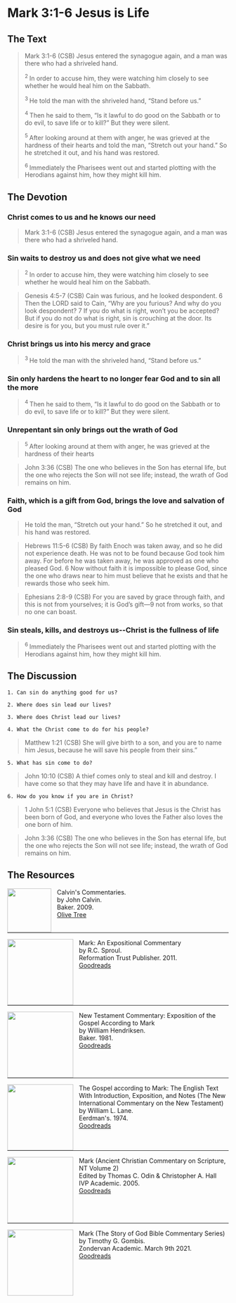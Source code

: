 # Mark 3:1-6 Jesus is Life

## The Text

>Mark 3:1-6 (CSB) Jesus entered the synagogue again, and a man was there who had a shriveled hand.
>
><sup> 2 </sup>In order to accuse him, they were watching him closely to see whether he would heal him on the Sabbath.
>
><sup> 3 </sup>He told the man with the shriveled hand, “Stand before us.”
>
><sup> 4 </sup>Then he said to them, “Is it lawful to do good on the Sabbath or to do evil, to save life or to kill?” But they were silent.
>
><sup> 5 </sup>After looking around at them with anger, he was grieved at the hardness of their hearts and told the man, “Stretch out your hand.” So he stretched it out, and his hand was restored.
>
><sup> 6 </sup>Immediately the Pharisees went out and started plotting with the Herodians against him, how they might kill him.

## The Devotion

### Christ comes to us and he knows our need

>Mark 3:1-6 (CSB) Jesus entered the synagogue again, and a man was there who had a shriveled hand.

### Sin waits to destroy us and does not give what we need

><sup> 2 </sup>In order to accuse him, they were watching him closely to see whether he would heal him on the Sabbath.

>Genesis 4:5-7 (CSB) Cain was furious, and he looked despondent. 6 Then the LORD said to Cain, “Why are you furious? And why do you look despondent? 7 If you do what is right, won’t you be accepted? But if you do not do what is right, sin is crouching at the door. Its desire is for you, but you must rule over it.”

### Christ brings us into his mercy and grace

><sup> 3 </sup>He told the man with the shriveled hand, “Stand before us.”

### Sin only hardens the heart to no longer fear God and to sin all the more

><sup> 4 </sup>Then he said to them, “Is it lawful to do good on the Sabbath or to do evil, to save life or to kill?” But they were silent.

### Unrepentant sin only brings out the wrath of God

><sup> 5 </sup>After looking around at them with anger, he was grieved at the hardness of their hearts

>John 3:36 (CSB) The one who believes in the Son has eternal life, but the one who rejects the Son will not see life; instead, the wrath of God remains on him.

### Faith, which is a gift from God, brings the love and salvation of God

>He told the man, “Stretch out your hand.” So he stretched it out, and his hand was restored.

>Hebrews 11:5-6 (CSB) By faith Enoch was taken away, and so he did not experience death. He was not to be found because God took him away. For before he was taken away, he was approved as one who pleased God. 6 Now without faith it is impossible to please God, since the one who draws near to him must believe that he exists and that he rewards those who seek him.

>Ephesians 2:8-9 (CSB) For you are saved by grace through faith, and this is not from yourselves; it is God’s gift—9 not from works, so that no one can boast.

### Sin steals, kills, and destroys us--Christ is the fullness of life

><sup> 6 </sup>Immediately the Pharisees went out and started plotting with the Herodians against him, how they might kill him.





## The Discussion

```text
1. Can sin do anything good for us?

2. Where does sin lead our lives?

3. Where does Christ lead our lives?

4. What the Christ come to do for his people?
```

>Matthew 1:21 (CSB) She will give birth to a son, and you are to name him Jesus, because he will save his people from their sins.”

```text
5. What has sin come to do?
```

>John 10:10 (CSB) A thief comes only to steal and kill and destroy. I have come so that they may have life and have it in abundance.

```text
6. How do you know if you are in Christ?
```

>1 John 5:1 (CSB) Everyone who believes that Jesus is the Christ has been born of God, and everyone who loves the Father also loves the one born of him.

>John 3:36 (CSB) The one who believes in the Son has eternal life, but the one who rejects the Son will not see life; instead, the wrath of God remains on him.

<div style="page-break-after: always;"></div>


## The Resources

<p style="clear:both;">

<img src="/images/resources/commentary-calvin-set.png" align="left" width="100" style="padding-right: 10px" />Calvin's Commentaries.  
by John Calvin.  
Baker. 2009.  
[Olive Tree](https://www.olivetree.com/store/product.php?productid=17517)

<p style="clear:both;">

---

<img src="/images/resources/commentary-mark-sproul.jpg" align="left" width="150" style="padding-right: 10px" />Mark: An Expositional Commentary  
by R.C. Sproul.  
Reformation Trust Publisher. 2011.  
[Goodreads](https://www.goodreads.com/book/show/13329901-mark?ac=1&from_search=true&qid=AjPCOwNAXj&rank=1)

<p style="clear:both;">

---

<img src="/images/resources/commentary-mark-hendriksen.jpg" align="left" width="150" style="padding-right: 10px" />New Testament Commentary: Exposition of the Gospel According to Mark  
by William Hendriksen.  
Baker. 1981.  
[Goodreads](https://www.goodreads.com/book/show/2365098.Mark)

<p style="clear:both;">

---

<img src="/images/resources/commentary-mark-lane.jpg" align="left" width="150" style="padding-right: 10px" />The Gospel according to Mark: The English Text With Introduction, Exposition, and Notes (The New International Commentary on the New Testament)  
by William L. Lane.  
Eerdman's. 1974.  
[Goodreads](https://www.goodreads.com/book/show/978619.The_Gospel_of_Mark?from_search=true&from_srp=true&qid=UOUMUiJ7z4&rank=2)

<p style="clear:both;">

---

<img src="/images/resources/commentary-mark-oden.jpg" align="left" width="150" style="padding-right: 10px" />Mark (Ancient Christian Commentary on Scripture, NT Volume 2)  
Edited by Thomas C. Odin & Christopher A. Hall  
IVP Academic. 2005.  
[Goodreads](https://www.goodreads.com/book/show/33015669-mark)

<p style="clear:both;">

---

<img src="/images/resources/commentary-mark-gombis.jpg" align="left" width="150" style="padding-right: 10px" />Mark (The Story of God Bible Commentary Series)  
by Timothy G. Gombis.   
Zondervan Academic. March 9th 2021.  
[Goodreads](https://www.goodreads.com/book/show/54287613-mark)

<p style="clear:both;">
